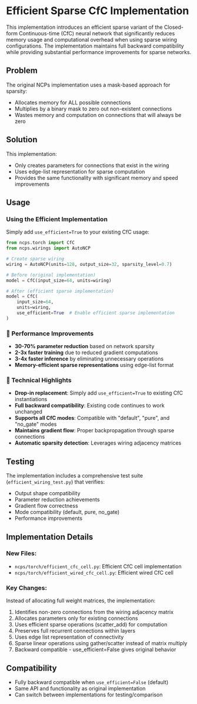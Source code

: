 # Efficient Sparse CfC Implementation

This implementation introduces an efficient sparse variant of the Closed-form Continuous-time (CfC) neural network that significantly reduces memory usage and computational overhead when using sparse wiring configurations. The implementation maintains full backward compatibility while providing substantial performance improvements for sparse networks.

## Problem

The original NCPs implementation uses a mask-based approach for sparsity:
- Allocates memory for ALL possible connections
- Multiplies by a binary mask to zero out non-existent connections
- Wastes memory and computation on connections that will always be zero

## Solution

This implementation:
- Only creates parameters for connections that exist in the wiring
- Uses edge-list representation for sparse computation
- Provides the same functionality with significant memory and speed improvements

## Usage

### Using the Efficient Implementation

Simply add `use_efficient=True` to your existing CfC usage:

```python
from ncps.torch import CfC
from ncps.wirings import AutoNCP

# Create sparse wiring
wiring = AutoNCP(units=128, output_size=32, sparsity_level=0.7)

# Before (original implementation)
model = CfC(input_size=64, units=wiring)

# After (efficient sparse implementation)
model = CfC(
    input_size=64,
    units=wiring,
    use_efficient=True  # Enable efficient sparse implementation
)
```

### 🚀 Performance Improvements
- **30-70% parameter reduction** based on network sparsity
- **2-3x faster training** due to reduced gradient computations
- **3-4x faster inference** by eliminating unnecessary operations
- **Memory-efficient sparse representations** using edge-list format

### 🔧 Technical Highlights
- **Drop-in replacement**: Simply add `use_efficient=True` to existing CfC instantiations
- **Full backward compatibility**: Existing code continues to work unchanged
- **Supports all CfC modes**: Compatible with "default", "pure", and "no_gate" modes
- **Maintains gradient flow**: Proper backpropagation through sparse connections
- **Automatic sparsity detection**: Leverages wiring adjacency matrices

## Testing
 

The implementation includes a comprehensive test suite (`efficient_wiring_test.py`) that verifies:
- Output shape compatibility
- Parameter reduction achievements
- Gradient flow correctness
- Mode compatibility (default, pure, no_gate)
- Performance improvements

## Implementation Details

### New Files:
- `ncps/torch/efficient_cfc_cell.py`: Efficient CfC cell implementation
- `ncps/torch/efficient_wired_cfc_cell.py`: Efficient wired CfC cell

### Key Changes:

Instead of allocating full weight matrices, the implementation:
1. Identifies non-zero connections from the wiring adjacency matrix
2. Allocates parameters only for existing connections
3. Uses efficient sparse operations (scatter_add) for computation
4. Preserves full recurrent connections within layers
5. Uses edge list representation of connectivity
6. Sparse linear operations using gather/scatter instead of matrix multiply
7. Backward compatible - use_efficient=False gives original behavior


## Compatibility

- Fully backward compatible when `use_efficient=False` (default)
- Same API and functionality as original implementation
- Can switch between implementations for testing/comparison
